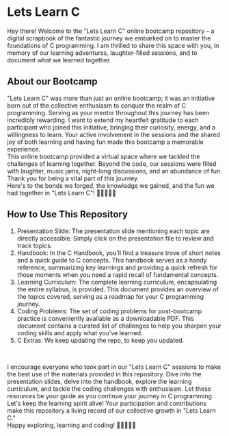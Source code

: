 # Lets Learn C 

Hey there! Welcome to the "Lets Learn C" online bootcamp repository – a digital scrapbook of the fantastic journey we embarked on to master the foundations of C programming. I am thrilled to share this space with you, in memory of our learning adventures, laughter-filled sessions, and to document what we learned together. 

## About our Bootcamp
"Lets Learn C" was more than just an online bootcamp; it was an initiative born out of the collective enthusiasm to conquer the realm of C programming. Serving as your mentor throughout this journey has been incredibly rewarding. I want to extend my heartfelt gratitude to each participant who joined this initiative, bringing their curiosity, energy, and a willingness to learn. Your active involvement in the sessions and the shared joy of both learning and having fun made this bootcamp a memorable experience.</br> This online bootcamp provided a virtual space where we tackled the challenges of learning together. Beyond the code, our sessions were filled with laughter, music jams, night-long discussions, and an abundance of fun. Thank you for being a vital part of this journey. </br> Here's to the bonds we forged, the knowledge we gained, and the fun we had together in "Lets Learn C"! 🌟👩‍💻👨‍💻

## How to Use This Repository

1. Presentation Slide:
The presentation slide mentioning each topic are directly accessible. Simply click on the presentation file to review and track topics.
3. Handbook:
In the C Handbook, you'll find a treasure trove of short notes and a quick guide to C concepts. This handbook serves as a handy reference, summarizing key learnings and providing a quick refresh for those moments when you need a rapid recall of fundamental concepts.
4. Learning Curriculum:
The complete learning curriculum, encapsulating the entire syllabus, is provided. This document provides an overview of the topics covered, serving as a roadmap for your C programming journey.
5. Coding Problems:
The set of coding problems for post-bootcamp practice is conveniently available as a downloadable PDF. This document contains a curated list of challenges to help you sharpen your coding skills and apply what you've learned.
6. C Extras:
We keep updating the repo, to keep you updated.
</br>

I encourage everyone who took part in our "Lets Learn C" sessions to make the best use of the materials provided in this repository. Dive into the presentation slides, delve into the handbook, explore the learning curriculum, and tackle the coding challenges with enthusiasm. Let these resources be your guide as you continue your journey in C programming. 
Let's keep the learning spirit alive! Your participation and contributions make this repository a living record of our collective growth in "Lets Learn C." </br> Happy exploring, learning and coding! 🚀👩‍💻👨‍💻









